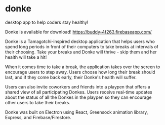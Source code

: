 # donke
desktop app to help coders stay healthy!

Donke is available for download!
https://buddy-4f263.firebaseapp.com/

Donke is a Tamagotchi-inspired desktop application that helps users who spend long periods in front of their computers to take breaks at intervals of their choosing. Take your breaks and Donke will thrive - skip them and her health will take a hit!

When it comes time to take a break, the application takes over the screen to encourage users to step away. Users choose how long their break should last, and if they come back early, their Donke's health will suffer. 

Users can also invite coworkers and friends into a playpen that offers a shared view of all participating Donkes. Users receive real-time updates about the status of all the Donkes in the playpen so they can encourage other users to take their breaks. 

Donke was built on Electron using React, Greensock animation library, Express, and Firebase/Firestore. 
